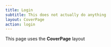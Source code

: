 ```yaml
---
title: Login
subtitle: This does not actually do anything
layout: CoverPage
action: login
---
```


This page uses the __CoverPage__ layout
